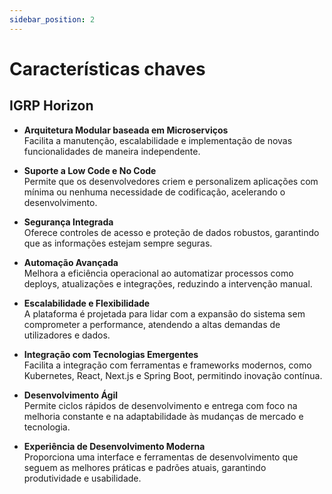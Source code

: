 ```yaml
---
sidebar_position: 2
---
```

# Características chaves


## IGRP Horizon

- **Arquitetura Modular baseada em Microserviços**  
  Facilita a manutenção, escalabilidade e implementação de novas funcionalidades de maneira independente.

- **Suporte a Low Code e No Code**  
  Permite que os desenvolvedores criem e personalizem aplicações com mínima ou nenhuma necessidade de codificação, acelerando o desenvolvimento.

- **Segurança Integrada**  
  Oferece controles de acesso e proteção de dados robustos, garantindo que as informações estejam sempre seguras.

- **Automação Avançada**  
  Melhora a eficiência operacional ao automatizar processos como deploys, atualizações e integrações, reduzindo a intervenção manual.

- **Escalabilidade e Flexibilidade**  
  A plataforma é projetada para lidar com a expansão do sistema sem comprometer a performance, atendendo a altas demandas de utilizadores e dados.

- **Integração com Tecnologias Emergentes**  
  Facilita a integração com ferramentas e frameworks modernos, como Kubernetes, React, Next.js e Spring Boot, permitindo inovação contínua.

- **Desenvolvimento Ágil**  
  Permite ciclos rápidos de desenvolvimento e entrega com foco na melhoria constante e na adaptabilidade às mudanças de mercado e tecnologia.

- **Experiência de Desenvolvimento Moderna**  
  Proporciona uma interface e ferramentas de desenvolvimento que seguem as melhores práticas e padrões atuais, garantindo produtividade e usabilidade.
